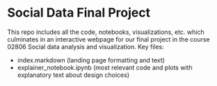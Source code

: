 # Social Data Final Project
This repo includes all the code, notebooks, visualizations, etc. which culminates in an interactive webpage for our final project in the course 02806 Social data analysis and visualization.
Key files:
- index.markdown   (landing page formatting and text)
- explainer_notebook.ipynb    (most relevant code and plots with explanatory text about design choices)
